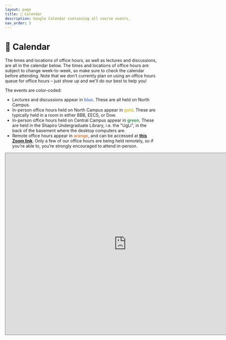 ```yaml
---
layout: page
title: 📆 Calendar
description: Google Calendar containing all course events.
nav_order: 3
---
```


# 📆 Calendar

The times and locations of office hours, as well as lectures and discussions, are all in the calendar below. The times and locations of office hours are subject to change week-to-week, so make sure to check the calendar before attending. Note that we don't currently plan on using an office hours queue for office hours – just show up and we'll do our best to help you!

The events are color-coded:
- Lectures and discussions appear in <span style="color:#668cd9"><b>blue</b></span>. These are all held on North Campus.
- In-person office hours held on North Campus appear in <span style="color:#e0c23f"><b>gold</b></span>. These are typically held in a room in either BBB, EECS, or Dow.
- In-person office hours held on Central Campus appear in <span style="color:#3b995b"><b>green</b></span>. These are held in the Shapiro Undergraduate Library, i.e. the "UgLi", in the back of the basement where the desktop computers are.
- Remote office hours appear in <span style="color:#e6804d"><b>orange</b></span>, and can be accessed at [**this Zoom link**](https://umich.zoom.us/j/95923283134). Only a few of our office hours are being held remotely, so if you’re able to, you’re strongly encouraged to attend in-person.



<iframe src="https://calendar.google.com/calendar/embed?height=800&wkst=1&ctz=America%2FDetroit&bgcolor=%23ffffff&showTitle=0&showPrint=0&showTabs=0&showCalendars=0&mode=WEEK&src=Y181NmQ4NzU2YjY1MzVkN2NhNTEyZjFiY2NjM2MyMzA0ZWE0NWE2YTM3NmM1Mzg3OTE1NjMyNWQ1MjIzZmViN2RhQGdyb3VwLmNhbGVuZGFyLmdvb2dsZS5jb20&src=Y19lZTQzNTViNWIzODMzMGRlMjc1ZTE3Njg5YjFjOTRkOWM3MTFhYmQzMTgzNmRlZDQwOGI3OWRlYWQ3YzY4ODM4QGdyb3VwLmNhbGVuZGFyLmdvb2dsZS5jb20&src=Y181ZDBlNzU0NTY1NTY4ZGQ5YTgxMWUyMGYxZmEwMTIyNjA1ZTVhMzgzMmRkZTc1Yzg1MWM5OTc2MjQ0OWU2YzNjQGdyb3VwLmNhbGVuZGFyLmdvb2dsZS5jb20&src=Y180OTkzOWM4NWM1Mjk5N2Y0MjJmNTE4ZjIyYzRjMDAyODhlNjZhYjZjZjE4NGZiNzgyMDJkMGQ4OGYwZWE3YmZkQGdyb3VwLmNhbGVuZGFyLmdvb2dsZS5jb20&color=%230B8043&color=%23E4C441&color=%234285F4&color=%23F4511E" style="border:solid 1px #777" width="800" height="600" frameborder="0" scrolling="no"></iframe>
